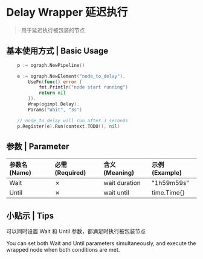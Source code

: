 # Delay Wrapper 延迟执行

> 用于延迟执行被包装的节点

## 基本使用方式 | Basic Usage

```go
	p := ograph.NewPipeline()

	e := ograph.NewElement("node_to_delay").
		UseFn(func() error {
			fmt.Println("node start running")
			return nil
		}).
		Wrap(ogimpl.Delay).
		Params("Wait", "3s")

	// node_to_delay will run after 3 seconds
	p.Register(e).Run(context.TODO(), nil)
```

## 参数 | Parameter

| 参数名(Name) | 必需(Required) | 含义(Meaning) | 示例(Example) |
| :----------- | :------------- | :------------ | :------------ |
| Wait         | ✗              | wait duration | "1h59m59s"    |
| Until        | ✗              | wait until    | time.Time{}   |


## 小贴示 | Tips

可以同时设置 Wait 和 Until 参数，都满足时执行被包装节点

You can set both Wait and Until parameters simultaneously, and execute the wrapped node when both conditions are met.